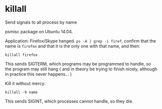 # killall

Send signals to all process by name

psmisc package on Ubuntu 14.04.

Application: Firefox/Skype hanged. `ps -A | grep -i firef`, confirm that the name is `firefox` and that it is the only one with that name, and then:

    killall firefox

This sends SIGTERM, which programs may be programmed to handle, so the program may still hang ( and in theory be trying to finish nicely, although in practice this never happens... )

Kill it without mercy:

    killall -9 name

This sends SIGINT, which processes cannot handle, so they die.
